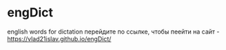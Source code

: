 # engDict
english words for dictation
перейдите по ссылке, чтобы пеейти на сайт - https://vlad21islav.github.io/engDict/
